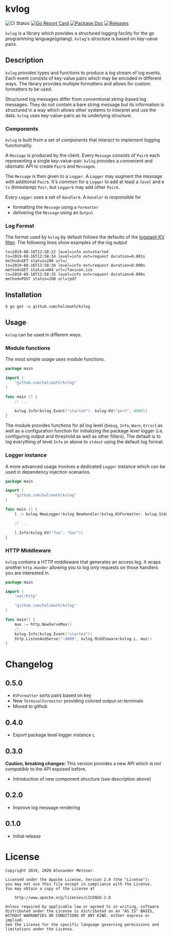 # kvlog

![CI Status][ci-img-url] [![Go Report Card][go-report-card-img-url]][go-report-card-url] [![Package Doc][package-doc-img-url]][package-doc-url] [![Releases][release-img-url]][release-url]

`kvlog` is a library which provides a structured logging facility for the go programming language(golang). 
`kvlog`'s structure is based on key-value pairs.

## Description

`kvlog` provides types and functions to produce a log stream of log events. Each event consists
of key-value pairs which may be encoded in different ways. The library provides multiple formatters
and allows for custom formatters to be used.

Structured log messages differ from conventional string-based log messages. They do not
contain a bare string message but its information is structured in a way which allows other
systems to interpret and use the data. `kvlog` uses key-value-pairs as its underlying structure.

### Components

`kvlog` is built from a set of _components_ that interact to implement logging functionality.

A `Message` is produced by the client. Every `Message` consists of `Pair`s each representing
a single key-value-pair. `kvlog` provides a convenient and idiomatic API to create `Pair`s and
`Message`s.

The `Message` is then given to a `Logger`. A `Logger` may augment the message with additional
`Pair`s. It's common for a `Logger` to add at least a `level` and a `ts` (timestamp) `Pair`, but
`Logger`s may add other `Pair`s.

Every `Logger` uses a set of `Handler`s. A `Handler` is responsible for
* formatting the `Message` using a `Formatter`
* delivering the `Message` using an `Output`

### Log Format

The format used by `kvlog` by default follows the defaults of the 
[logstash KV filter](https://www.elastic.co/guide/en/logstash/current/plugins-filters-kv.html). The following lines
show examples of the log output

```
ts=2019-08-16T12:58:22 level=info evt=started
ts=2019-08-16T12:58:34 level=info evt=request duration=0.001s method=GET status=200 url=/
ts=2019-08-16T12:58:34 level=info evt=request duration=0.000s method=GET status=404 url=/favicon.ico
ts=2019-08-16T12:58:35 level=info evt=request duration=0.009s method=POST status=200 url=/pdf 
```

## Installation

```
$ go get -u github.com/halimath/kvlog
```

## Usage

`kvlog` can be used in different ways. 

### Module functions

The most simple usage uses module functions.

```go
package main

import (
    "github.com/halimath/kvlog"
)

func main () {
    // ...

    kvlog.Info(kvlog.Event("started"), kvlog.KV("port", 8080))
}
```

The module provides functions for all log level (`Debug`, `Info`, `Warn`, `Error`) as well as a configuration function
for initializing the package level logger (i.e. configuring output and threshold as well as other filters). The default
is to log everything of level `Info` or above to `stdout` using the default log format.

### Logger instance

A more advanced usage involves a dedicated `Logger` instance which can be used in dependency injection scenarios.

```go
package main

import (
    "github.com/halimath/kvlog"
)

func main () {
    l := kvlog.NewLogger(kvlog.NewHandler(kvlog.KVFormatter, kvlog.Stdout(), kvlog.Threshold(kvlog.LevelWarn)))

    // ...

    l.Info(kvlog.KV("foo", "bar"))
}
```

### HTTP Middleware

`kvlog` contains a HTTP middleware that generates an access log. It wraps another `http.Hander` allowing you to
log only requests on those handlers you are interested in.

```go
package main

import (
	"net/http"

	"github.com/halimath/kvlog"
)

func main() {
    mux := http.NewServeMux()
    // ...
	kvlog.Info(kvlog.Event("started"))
	http.ListenAndServe(":8000", kvlog.Middleware(kvlog.L, mux))
}
```

# Changelog

## 0.5.0
* `KVFormatter` sorts pairs based on key
* New `TerminalFormatter` providing colored output on terminals
* Moved to github

## 0.4.0
* Export package level logger instance `L`

## 0.3.0
__Caution, breaking changes:__ This version provides a new API which is _not compatible_ to the 
API exposed before.
* Introduction of new component structure (see description above)

## 0.2.0
* Improve log message rendering

## 0.1.0
* Initial release

# License

```
Copyright 2019, 2020 Alexander Metzner.

Licensed under the Apache License, Version 2.0 (the "License");
you may not use this file except in compliance with the License.
You may obtain a copy of the License at

    http://www.apache.org/licenses/LICENSE-2.0

Unless required by applicable law or agreed to in writing, software
distributed under the License is distributed on an "AS IS" BASIS,
WITHOUT WARRANTIES OR CONDITIONS OF ANY KIND, either express or implied.
See the License for the specific language governing permissions and
limitations under the License.
```

[ci-img-url]: https://github.com/halimath/kvlog/workflows/CI/badge.svg
[go-report-card-img-url]: https://goreportcard.com/badge/github.com/halimath/kvlog
[go-report-card-url]: https://goreportcard.com/report/github.com/halimath/kvlog
[package-doc-img-url]: https://img.shields.io/badge/GoDoc-Reference-blue.svg
[package-doc-url]: https://pkg.go.dev/github.com/halimath/kvlog
[release-img-url]: https://img.shields.io/github/v/release/halimath/kvlog.svg
[release-url]: https://github.com/halimath/kvlog/releases



